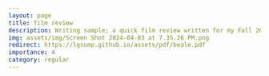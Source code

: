 ```yaml
---
layout: page
title: film review
description: Writing sample; a quick film review written for my Fall 2023 class "Film Auteurs," Dec 2023
img: assets/img/Screen Shot 2024-04-03 at 7.35.26 PM.png
redirect: https://lgsump.github.io/assets/pdf/beale.pdf
importance: 4
category: regular
---
```

